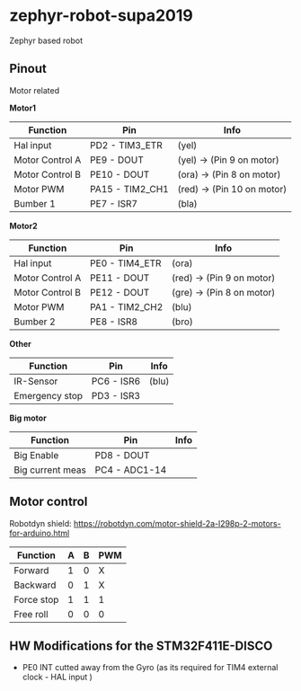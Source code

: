 # zephyr-robot-supa2019
Zephyr based robot


## Pinout

Motor related

**Motor1**

| Function        |    Pin           |   Info  |
| -------------   | ---------------- | ------- |
| Hal input       | PD2 - TIM3_ETR   | (yel) |
| Motor Control A | PE9 - DOUT       | (yel) -> (Pin 9 on motor) |
| Motor Control B | PE10 - DOUT      | (ora) -> (Pin 8 on motor) |
| Motor PWM       | PA15 - TIM2_CH1  | (red) -> (Pin 10 on motor) |
| Bumber 1        | PE7 - ISR7       | (bla) |

**Motor2**

| Function        |    Pin           |   Info  |
| --------------- | ---------------- | ----- |
| Hal input       | PE0  - TIM4_ETR  | (ora) |
| Motor Control A | PE11 - DOUT      | (red) -> (Pin 9 on motor) |
| Motor Control B | PE12 - DOUT      | (gre) -> (Pin 8 on motor) |
| Motor PWM       | PA1  - TIM2_CH2  | (blu) |
| Bumber 2        | PE8 - ISR8       | (bro) |


**Other**

| Function        |    Pin           |   Info  |
| --------------- | ---------------- | ----- |
| IR-Sensor       | PC6 - ISR6       | (blu) |
| Emergency stop  | PD3 - ISR3       |  |

**Big motor**

| Function        |    Pin           |   Info  |
| --------------- | ---------------- | ----- |
| Big Enable      | PD8 - DOUT       |  |
| Big current meas| PC4 - ADC1-14    |  |


## Motor control

Robotdyn shield: https://robotdyn.com/motor-shield-2a-l298p-2-motors-for-arduino.html

| Function        | A  |  B | PWM  |
| --------------- | -- | -- | ---  |
| Forward         | 1  | 0  |  X   |
| Backward        | 0  | 1  |  X   |
| Force stop      | 1  | 1  |  1   |
| Free roll       | 0  | 0  |  0   |




## HW Modifications for the STM32F411E-DISCO
* PE0 INT cutted away from the Gyro (as its required for TIM4 external clock - HAL input )
